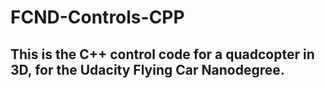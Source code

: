 # FCND-Controls-CPP
## This is the C++ control code for a quadcopter in 3D, for the Udacity Flying Car Nanodegree.
